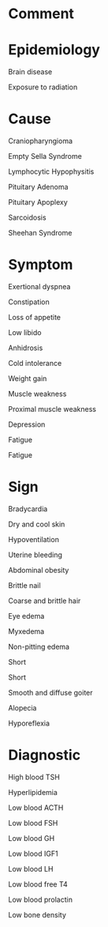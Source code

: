 # Comment

# Epidemiology

Brain disease

Exposure to radiation

# Cause

Craniopharyngioma

Empty Sella Syndrome

Lymphocytic Hypophysitis

Pituitary Adenoma

Pituitary Apoplexy

Sarcoidosis

Sheehan Syndrome

# Symptom

Exertional dyspnea

Constipation

Loss of appetite

Low libido

Anhidrosis

Cold intolerance

Weight gain

Muscle weakness

Proximal muscle weakness

Depression

Fatigue

Fatigue

# Sign

Bradycardia

Dry and cool skin

Hypoventilation

Uterine bleeding

Abdominal obesity

Brittle nail

Coarse and brittle hair

Eye edema

Myxedema

Non-pitting edema

Short

Short

Smooth and diffuse goiter

Alopecia

Hyporeflexia

# Diagnostic

High blood TSH

Hyperlipidemia

Low blood ACTH

Low blood FSH

Low blood GH

Low blood IGF1

Low blood LH

Low blood free T4

Low blood prolactin

Low bone density
